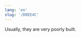 ```yaml
---
lang: 'en'
slug: '/D0EE4C'
---
```


Usually, they are very poorly built.

<head>
  <html lang="en-US"/>
</head>
